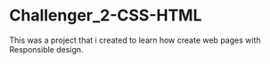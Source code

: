 # Challenger_2-CSS-HTML
This was a project that i created to learn how create web pages with Responsible design. 
